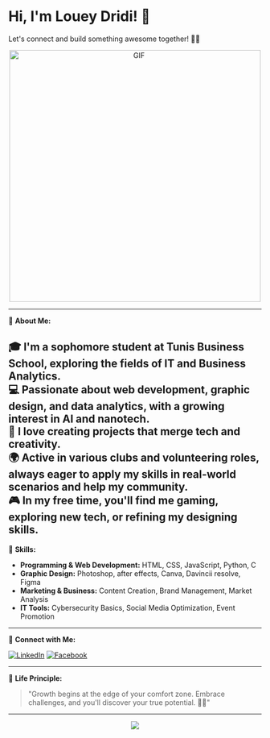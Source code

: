 # Hi, I'm Louey Dridi! 👋

Let's connect and build something awesome together! 🚀✨

<div align="center">
  <img src="https://media0.giphy.com/media/v1.Y2lkPTc5MGI3NjExdXd5dzV5czA2b2U3eWNlNGx6ZnI3cGhlOXN1dzBzZ3JsaG1ocWl5eiZlcD12MV9pbnRlcm5hbF9naWZfYnlfaWQmY3Q9Zw/YkOInyW8oZHPvI8aDW/giphy.gif" alt="GIF" width="500">
</div>


---

🚀 **About Me:**

🎓 I'm a **sophomore student** at Tunis Business School, exploring the fields of **IT** and **Business Analytics**.  
💻 Passionate about **web development**, **graphic design**, and **data analytics**, with a growing interest in **AI** and **nanotech**.  
🚀 I love creating projects that merge tech and creativity.  
🌍 Active in various clubs and volunteering roles, always eager to apply my skills in real-world scenarios and help my community.  
🎮 In my free time, you'll find me gaming, exploring new tech, or refining my designing skills.  
---



🔧 **Skills:**

- **Programming & Web Development:** HTML, CSS, JavaScript, Python, C  
- **Graphic Design:** Photoshop, after effects, Canva, Davincii resolve, Figma  
- **Marketing & Business:** Content Creation, Brand Management, Market Analysis  
- **IT Tools:** Cybersecurity Basics, Social Media Optimization, Event Promotion

---

🌌 **Connect with Me:**

[![LinkedIn](https://img.shields.io/badge/LinkedIn-blue?style=for-the-badge&logo=linkedin&logoColor=white)](https://www.linkedin.com/in/louey-dridi-06ba98292/) 
[![Facebook](https://img.shields.io/badge/Facebook-1877F2?style=for-the-badge&logo=facebook&logoColor=white)](https://www.facebook.com/louey.dridi.1/) 

---

🌟 **Life Principle:** 

> "Growth begins at the edge of your comfort zone. Embrace challenges, and you'll discover your true potential. 🚀🌌"
---

<div align="center">
  <img src="https://capsule-render.vercel.app/api?type=wave&color=0:000428,100:004e92&height=150&section=footer"/>
</div>

<!--
**loueydridii/loueydridii** is a ✨ _special_ ✨ repository because its `README.md` (this file) appears on your GitHub profile.

Here are some ideas to get you started:

- 🔭 I’m currently working on ...
- 🌱 I’m currently learning ...
- 👯 I’m looking to collaborate on ...
- 🤔 I’m looking for help with ...
- 💬 Ask me about ...
- 📫 How to reach me: ...
- 😄 Pronouns: ...
- ⚡ Fun fact: ...
-->
